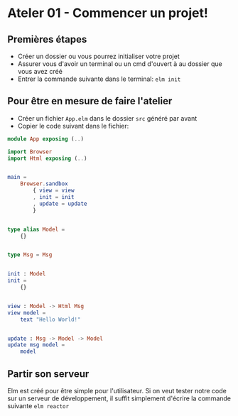 # Ateler 01 - Commencer un projet!
## Premières étapes

* Créer un dossier ou vous pourrez initialiser votre projet
* Assurer vous d'avoir un terminal ou un cmd d'ouvert à au dossier que vous avez créé
* Entrer la commande suivante dans le terminal: `elm init`

## Pour être en mesure de faire l'atelier 

* Créer un fichier `App.elm` dans le dossier `src` généré par avant
* Copier le code suivant dans le fichier:
```elm
module App exposing (..)

import Browser
import Html exposing (..)


main =
    Browser.sandbox 
        { view = view
        , init = init
        , update = update
        }


type alias Model = 
    {}


type Msg = Msg


init : Model
init =
    {}


view : Model -> Html Msg
view model =
    text "Hello World!"


update : Msg -> Model -> Model
update msg model =
    model
```

## Partir son serveur

Elm est créé pour être simple pour l'utilisateur.
Si on veut tester notre code sur un serveur de développement, il suffit simplement d'écrire la commande suivante `elm reactor`
